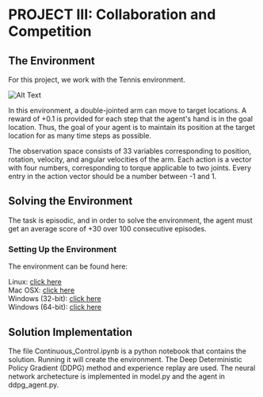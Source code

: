 # PROJECT III:  Collaboration and Competition

## The Environment

For this project, we work with the Tennis environment.

![Alt Text](https://classroom.udacity.com/nanodegrees/nd893/parts/ec710e48-f1c5-4f1c-82de-39955d168eaa/modules/89b85bd0-0add-4548-bce9-3747eb099e60/lessons/3cf5c0c4-e837-4fe6-8071-489dcdb3ab3e/concepts/da65c741-cdeb-4f34-bb56-d8977385596e#)

In this environment, a double-jointed arm can move to target locations. A reward of +0.1 is provided for each step that the agent's hand is in the goal location. Thus, the goal of your agent is to maintain its position at the target location for as many time steps as possible.

The observation space consists of 33 variables corresponding to position, rotation, velocity, and angular velocities of the arm. Each action is a vector with four numbers, corresponding to torque applicable to two joints. Every entry in the action vector should be a number between -1 and 1.

## Solving the Environment

The task is episodic, and in order to solve the environment, the agent must get an average score of +30 over 100 consecutive episodes.

### Setting Up the Environment

The environment can be found here:

Linux: [click here](https://s3-us-west-1.amazonaws.com/udacity-drlnd/P2/Reacher/one_agent/Reacher_Linux.zip) \
Mac OSX: [click here](https://s3-us-west-1.amazonaws.com/udacity-drlnd/P2/Reacher/one_agent/Reacher.app.zip) \
Windows (32-bit): [click here](https://s3-us-west-1.amazonaws.com/udacity-drlnd/P2/Reacher/one_agent/Reacher_Windows_x86.zip) \
Windows (64-bit): [click here](https://s3-us-west-1.amazonaws.com/udacity-drlnd/P2/Reacher/one_agent/Reacher_Windows_x86_64.zip) 

## Solution Implementation

The file Continuous_Control.ipynb is a python notebook that contains the solution.  Running it will create the environment.  The Deep Deterministic Policy Gradient (DDPG) method and experience replay are used.   The neural network archetecture is implemented in model.py and the agent in ddpg_agent.py.
